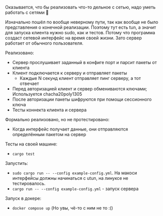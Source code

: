Оказывается, что бы реализовать что-то дельное с сетью, надо уметь работать с сетями 🤔

Изначально пошёл по вообще неверному пути, так как вообще не было представления о конечной реализации. Поэтому тут есть tun, а значит для запуска клиента нужно sudo, как и тестов. Потому что программа создаст сетевой интерфейс на время своей жизни. Зато сервер работает от обычного пользователя.

Реализовано:
 - Сервер прослушивает заданный в конфиге порт и парсит пакеты от клиента
 - Клиент подключается к серверу и отправляет пакеты
   - Каждые N секунд клиент отправляет пинг серверу, а тот отвечает
 - Перед авторизацией клиент и сервер обмениваются ключами; Используется chacha20poly1305
 - После авторизации пакеты шифруются при помощи сессионного ключа
 - Тесты коннекта клиента и сервера

Формально реализовано, но не протестировано:
 - Когда интерфейс получает данные, они отправляются определённым пакетом на сервер 


Тесты на своей машине:
 - `cargo test`

Запустить:
 - `sudo cargo run -- --config example-config.yml`. На макоси интерфейсы должны начинаться с utun, на линуксе не тестировалось.
 - `cargo run -- --config example-config.yml` - запуск сервера

Запуск в докере:
 - `docker compose up` (Но увы, чё-то с ним не то :()
